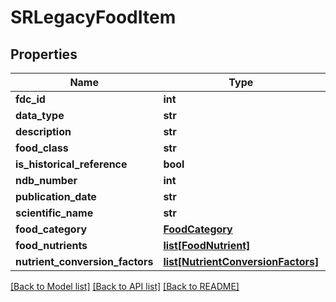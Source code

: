 # SRLegacyFoodItem

## Properties
Name | Type | Description | Notes
------------ | ------------- | ------------- | -------------
**fdc_id** | **int** |  | 
**data_type** | **str** |  | 
**description** | **str** |  | 
**food_class** | **str** |  | [optional] 
**is_historical_reference** | **bool** |  | [optional] 
**ndb_number** | **int** |  | [optional] 
**publication_date** | **str** |  | [optional] 
**scientific_name** | **str** |  | [optional] 
**food_category** | [**FoodCategory**](FoodCategory.md) |  | [optional] 
**food_nutrients** | [**list[FoodNutrient]**](FoodNutrient.md) |  | [optional] 
**nutrient_conversion_factors** | [**list[NutrientConversionFactors]**](NutrientConversionFactors.md) |  | [optional] 

[[Back to Model list]](../README.md#documentation-for-models) [[Back to API list]](../README.md#documentation-for-api-endpoints) [[Back to README]](../README.md)

